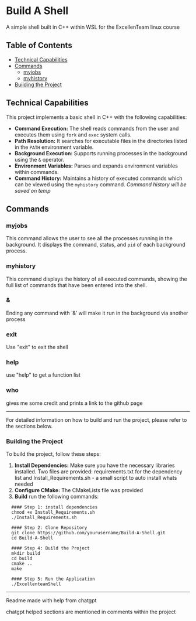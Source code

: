 # Build A Shell

A simple shell built in C++ within WSL for the ExcellenTeam linux course

## Table of Contents
- [Technical Capabilities](#technical-capabilities)
- [Commands](#commands)
  - [myjobs](#myjobs)
  - [myhistory](#myhistory)
- [Building the Project](#building-the-project)


## Technical Capabilities

This project implements a basic shell in C++ with the following capabilities:

- **Command Execution:** The shell reads commands from the user and executes them using `fork` and `exec` system calls.
- **Path Resolution:** It searches for executable files in the directories listed in the `PATH` environment variable.
- **Background Execution:** Supports running processes in the background using the `&` operator.
- **Environment Variables:** Parses and expands environment variables within commands.
- **Command History:** Maintains a history of executed commands which can be viewed using the `myhistory` command.
                            _Command history will be saved on temp_

## Commands

### myjobs

This command allows the user to see all the processes running in the background. It displays the command, status, and `pid` of each background process.

### myhistory

This command displays the history of all executed commands, showing the full list of commands that have been entered into the shell.

### &

Ending any command with '&' will make it run in the background via another process

### exit

Use "exit" to exit the shell

### help 

use "help" to get a function list

### who

gives me some credit and prints a link to the github page

---

For detailed information on how to build and run the project, please refer to the sections below.

### Building the Project

To build the project, follow these steps:

1. **Install Dependencies:**
   Make sure you have the necessary libraries installed.
   Two files are provided:
   requirements.txt for the dependency list
   and
   Install_Requirements.sh - a small script to auto install whats needed
2. **Configure CMake:**
   The CMakeLists file was provided
3. **Build**
   run the following commands:


```
  #### Step 1: install dependencies
  chmod +x Install_Requirements.sh
  ./Install_Requirements.sh
  
  #### Step 2: Clone Repository
  git clone https://github.com/yourusername/Build-A-Shell.git
  cd Build-A-Shell
  
  #### Step 4: Build the Project
  mkdir build
  cd build
  cmake ..
  make

  #### Step 5: Run the Application 
  ./ExcellenteamShell
```
---

Readme made with help from chatgpt

chatgpt helped sections are mentioned in comments within the project
